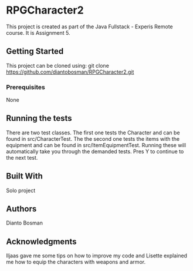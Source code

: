 # RPGCharacter2
This project is created as part of the Java Fullstack - Experis Remote course. It is Assignment 5.

## Getting Started
This project can be cloned using: git clone https://github.com/diantobosman/RPGCharacter2.git

### Prerequisites
None

## Running the tests
There are two test classes. The first one tests the Character and can be found in src/CharacterTest. The the second one tests the items with the equipment and can be found in src/ItemEquipmentTest. Running these will automatically take you through the demanded tests. Pres Y to continue to the next test.

## Built With
Solo project

## Authors
Dianto Bosman

## Acknowledgments
Iljaas gave me some tips on how to improve my code and Lisette explained me how to equip the characters with weapons and armor.
